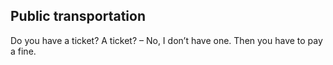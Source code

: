 ## Public transportation
Do you have a ticket?
    A ticket? – No, I don’t have one.
Then you have to pay a fine.

